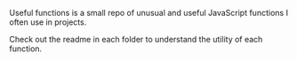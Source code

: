 Useful functions is a small repo of unusual and useful JavaScript functions I often use in projects.

Check out the readme in each folder to understand the utility of each function.